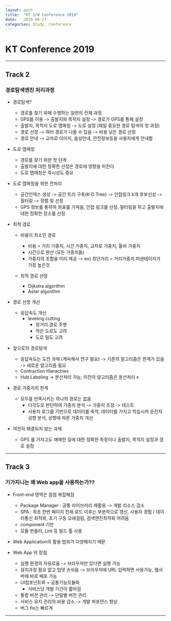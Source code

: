 ```yaml
---
layout: post
title:  "KT S/W Conference 2019"
date:   2019-08-27
categories: Study, Conferance
---
```


# KT Conference 2019

---

## Track 2

### 경로탐색엔진 처리과정

- 경로탐색?
    - 경로를 찾기 위해 수행하는 일련의 전체 과정
    - GPS를 이용 -> 출발지와 목적지 설정 -> 경로가 GPS를 통해 설정
    - 출발지, 목적지 도로 맵매칭 -> 도로 설정 (제일 중요한 경로 탐색의 첫 과정)
    - 경로 선정 -> 여러 경로가 나올 수 있음 -> 비용 낮은 경로 선정
    - 경로 안내 -> 교차로 이미지, 음성안내, 안전정보등을 사용자에게 안내함
    
- 도로 맵매칭
    - 경로를 찾기 위한 첫 단계
    - 출발지에 대한 정확한 선정은 경로에 영향을 미친다
    - 도로 맵매칭은 즉시성도 중요
    
- 도로 맵매칭을 위한 전처리
    - 공간인덱스 생성 -> 공간 트리 구축(K-D Tree) -> 인접링크 k개 후보선성 -> 필터링 -> 정렬 및 선정
    - GPS 정보를 통하여 좌표를 가져옴, 인접 링크를 선정, 필터링을 하고 출발지에 대한 정확한 장소를 선정

- 최적 경로
    - 비용이 최소인 경로
        - 비용 = 거리 가중치, 시간 가중치, 교차로 가중치, 톨비 가중치
        - 시간으로 환산 (모든 가중치들)
        - 가중치의 조합을 미리 제공 ->  ex) 최단거리 = 거리가중치 퍼센테이지가 가장 높은것
        
    - 최적 경로 선정
        - Dijkstra algorithm
        - Astar algorithm

- 경로 선정 개선
    - 응답속도 개선
        - leveling cutting
            - 장거리 경로 주행
            - 작은 도로도 고려
            - 도로 밀도 고려

- 앞으로의 경로탐색
    - 응답속도는 도전 과제 (계속해서 연구 필요) -> 기존의 알고리즘은 한계가 있음 -> 새로운 알고리즘 필요
    - Contraction Hierachies
    - Hub Labeling -> 분산처리 가능, 이전의 알고리즘은 분산처리 x

- 경로 가중치의 한계
    - 모두를 만족시키는 하나의 경로는 없음
        - 다각도로 판단하여 가중치 분석 -> 가중치 조정 -> 테스트
        - 사용자 로그를 기반으로 데이터를 축적, 데이터를 가지고 학습시켜 운전자 성향 분석, 성향에 따른 가중치 개선

- 여전히 해결되지 않는 과제
    - GPS 를 가지고도 애매한 길에 대한 정확한 측정이나 출발지, 목적지 설정과 경로 설정

---

## Track 3

### 기가지니는 왜 Web app을 사용하는가??

- Front-end 영역은 점점 복잡해짐
    - Package Manager : 공통 라이브러리 재활용 -> 개발 리소스 감소
    - SPA : 최초 한번 페이지 전체 로드 이후는 부분적으로 갱신, 사용자 경험 / 데이터통신 최적화, 초기 구동 오래걸림, 검색엔진최적화 어려움
    - component 기반
    - 모듈 번들러, Lint 등 빌드 툴 사용
    
- Web Application의 활용 범위가 다양해지기 때문

- Web App 의 장점
    - 실행 환경의 자유로움 -> 브라우저만 있다면 실행 가능
    - 설치과정 필요 없고 업뎃 손쉬움 -> 브라우저에 URL 입력하면 사용가능, 웹서버에 바로 배포 가능
    - UI컴포넌트화 + 공통기능모듈화
        - 서비스당 개발 기간이 짧아짐
    - 통합 버전 관리 -> 단말별 버전 관리
    - 서비스 유지 관리의 비용 감소 -> 개발 퍼포먼스 향상
    - 버그 fix는 빠르게

---
